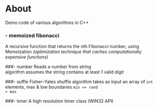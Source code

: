 # About

Demo code of various algorithms in C++

### - memoized fibonacci
A recursive function that returns the nth Fibonacci number, using Memoization *(optimization technique that caches computationally expensive functions)*

###- number
Reads a number from string <br/>
algorithm assumes the string contains at least 1 valid digit

###- suffle
Fisher–Yates shuffle algorithm
takes as input an array of <code>int</code> elements, max & low boundaries 
<code>min <= rand &lt; max</code>

###- timer
A high resolution timer class (WIN32 API)
